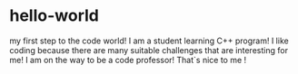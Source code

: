 # hello-world
my first step to the code world!
I am a student learning C++ program!
I like coding because there are many suitable challenges that are interesting for me!
I am on the way to be a code professor!
That`s nice to me !
